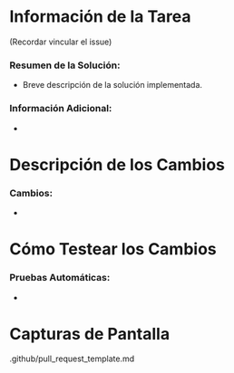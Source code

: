 # Información de la Tarea
(Recordar vincular el issue)

### **Resumen de la Solución:** 
  - Breve descripción de la solución implementada.

### **Información Adicional:**
  - 

# Descripción de los Cambios

### **Cambios:**
  - 

# Cómo Testear los Cambios

### **Pruebas Automáticas:**
  - 

# Capturas de Pantalla
.github/pull_request_template.md
